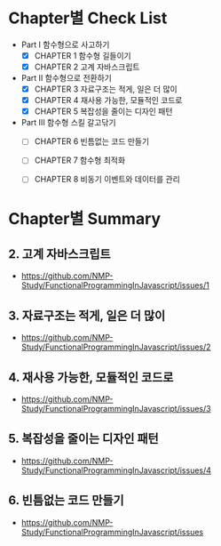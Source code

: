 # Chapter별 Check List
- Part I 함수형으로 사고하기
   - [x] CHAPTER 1 함수형 길들이기
   - [x] CHAPTER 2 고계 자바스크립트
- Part II 함수형으로 전환하기
   - [x] CHAPTER 3 자료구조는 적게, 일은 더 많이
   - [x] CHAPTER 4 재사용 가능한, 모듈적인 코드로
   - [x] CHAPTER 5 복잡성을 줄이는 디자인 패턴
- Part III 함수형 스킬 갈고닦기
   - [ ] CHAPTER 6 빈틈없는 코드 만들기
   - [ ] CHAPTER 7 함수형 최적화
   - [ ] CHAPTER 8 비동기 이벤트와 데이터를 관리


# Chapter별 Summary
## 2. 고계 자바스크립트
- https://github.com/NMP-Study/FunctionalProgrammingInJavascript/issues/1
## 3. 자료구조는 적게, 일은 더 많이
- https://github.com/NMP-Study/FunctionalProgrammingInJavascript/issues/2
## 4. 재사용 가능한, 모듈적인 코드로
- https://github.com/NMP-Study/FunctionalProgrammingInJavascript/issues/3
## 5. 복잡성을 줄이는 디자인 패턴
- https://github.com/NMP-Study/FunctionalProgrammingInJavascript/issues/4
## 6. 빈틈없는 코드 만들기
- https://github.com/NMP-Study/FunctionalProgrammingInJavascript/issues
